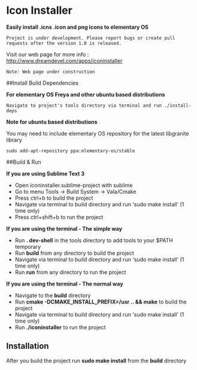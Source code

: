 # Icon Installer
**Easily install .icns .icon and png icons to elementary OS** 

 ```
Project is under development. Please report bugs or create pull requests after the version 1.0 is released. 
```

Visit our web page for more info : http://www.dreamdevel.com/apps/iconinstaller 

```Note: Web page under construction```

##Install Build Dependencies

**For elementary OS Freya and other ubuntu based distributions** 

```
Navigate to project's tools directory via terminal and run ./install-deps
```

**Note for ubuntu based distributions**

You may need to include elementary OS repository for the latest libgranite library
 
```
sudo add-apt-repository ppa:elementary-os/stable
```

##Build & Run

**If you are using Sublime Text 3**

* Open iconinstaller.sublime-project with sublime
* Go to menu Tools -> Build System -> Vala/Cmake
* Press ctrl+b to build the project
* Navigate via terminal to build directory and run 'sudo make install' (1 time only)
* Press ctrl+shift+b to run the project

**If you are using the terminal - The simple way**

* Run **. dev-shell** in the tools directory to add tools to your $PATH temporary
* Run **build** from any directory to build the project
* Navigate via terminal to build directory and run 'sudo make install' (1 time only)
* Run **run** from any directory to run the project

**If you are using the terminal - The normal way**

* Navigate to the **build** directory
* Run **cmake -DCMAKE_INSTALL_PREFIX=/usr .. && make** to build the project
* Navigate via terminal to build directory and run 'sudo make install' (1 time only)
* Run **./iconinstaller** to run the project

## Installation

After you build the project run **sudo make install** from the **build** directory

